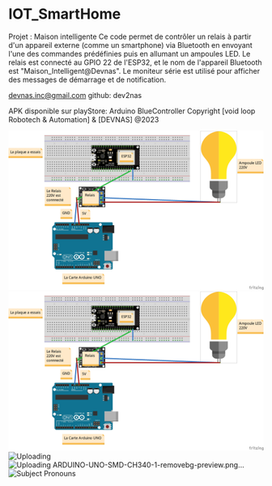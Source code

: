 # IOT_SmartHome
Projet : Maison intelligente 
Ce code permet de contrôler un relais à partir d'un appareil externe (comme un smartphone) 
via Bluetooth en envoyant l'une des commandes prédéfinies puis en allumant un ampoules LED. Le relais est connecté au GPIO 22 de l'ESP32, et le nom de 
l'appareil Bluetooth est "Maison_Intelligent@Devnas". Le moniteur série est utilisé pour afficher des messages de démarrage et de notification.

devnas.inc@gmail.com
github: dev2nas

APK disponible sur playStore: Arduino BlueController
Copyright [void loop Robotech & Automation] & [DEVNAS]
@2023

![Alt text](schema_bb.jpg)
![Uploading](schema_bb.jpg)
![Uploading](ARDUINO-UNO-SMD-CH340-1-removebg-preview.png)
![Uploading ARDUINO-UNO-SMD-CH340-1-removebg-preview.png…]()
<img src="ARDUINO-UNO-SMD-CH340-1-removebg-preview.png" raw=true alt="Subject Pronouns" style="margin-right: 10px;"/>



